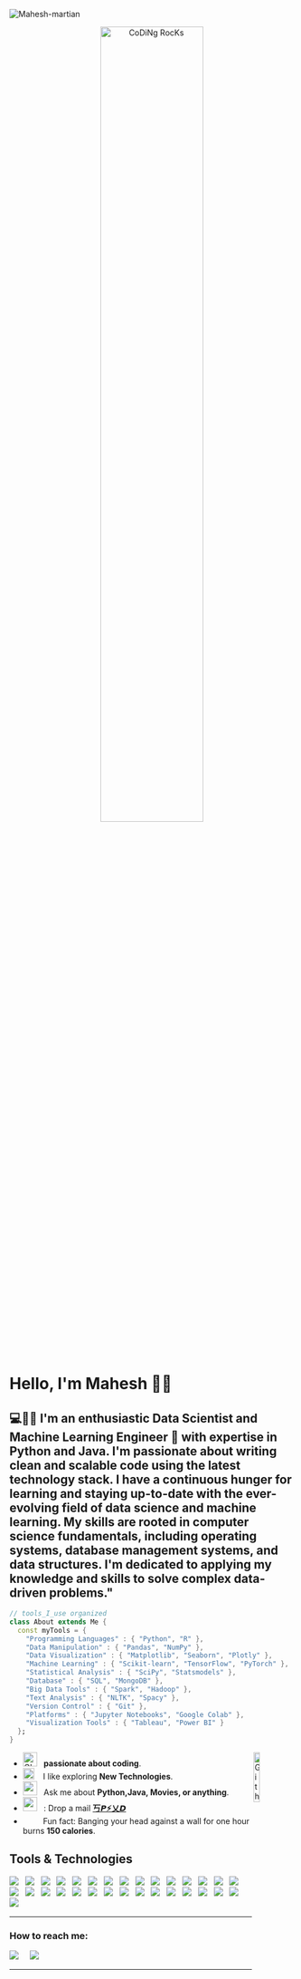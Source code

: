 <p align="left"> <img src="https://komarev.com/ghpvc/?username=Mahesh-martian" alt="Mahesh-martian" /> </p>

<p align="center"><img src="https://github.com/SP-XD/SP-XD/blob/main/images/dev-working_rounded.gif?raw=true" href="https://github.com/sp-xd" alt="CoDiNg RocKs" width="60%"/></p>

<h1>Hello, I'm Mahesh 🙋‍♂️</h1>
<h2>💻👨‍💻  I'm an enthusiastic Data Scientist and Machine Learning Engineer 💼 with expertise in Python and Java. I'm passionate about writing clean and scalable code using the latest technology stack. I have a continuous hunger for learning and staying up-to-date with the ever-evolving field of data science and machine learning. My skills are rooted in computer science fundamentals, including operating systems, database management systems, and data structures. I'm dedicated to applying my knowledge and skills to solve complex data-driven problems."</h2>

```dart
// tools_I_use organized
class About extends Me { 
  const myTools = {  
    "Programming Languages" : { "Python", "R" },
    "Data Manipulation" : { "Pandas", "NumPy" },
    "Data Visualization" : { "Matplotlib", "Seaborn", "Plotly" },
    "Machine Learning" : { "Scikit-learn", "TensorFlow", "PyTorch" },
    "Statistical Analysis" : { "SciPy", "Statsmodels" },
    "Database" : { "SQL", "MongoDB" },
    "Big Data Tools" : { "Spark", "Hadoop" },
    "Text Analysis" : { "NLTK", "Spacy" },
    "Version Control" : { "Git" },
    "Platforms" : { "Jupyter Notebooks", "Google Colab" },
    "Visualization Tools" : { "Tableau", "Power BI" }
  };
}
```
 
 

-  <img alt="GIF" src="https://github.com/SP-XD/SP-XD/blob/main/images/Developer.gif" width="25" /> &nbsp; **passionate about coding**. <img width="15%" align="right" alt="Github Image" src="https://github.com/SP-XD/SP-XD/blob/main/images/linux_rounded.gif?raw=true" /><br>
- <img src="https://github.com/SP-XD/SP-XD/blob/main/images/hyperkitty.gif?raw=true" width="20" />&nbsp;&nbsp;&nbsp; I like exploring **New Technologies**. <br>
- <img src="https://github.com/SP-XD/SP-XD/blob/main/images/message.gif?raw=true" width="25" />&nbsp;&nbsp; Ask me about **Python,Java, Movies, or anything**. <br>
- <img src="https://github.com/SP-XD/SP-XD/blob/main/images/letterbox.gif?raw=true" width="25" /> &nbsp; : Drop a mail  **[丂𝙋⚡乂𝘿](mailto:maheshkumar201095@gmail.com)**<br>
- &nbsp;&nbsp;<img src="https://github.com/SP-XD/SP-XD/blob/main/images/lightning.gif?raw=true" width="12" />&nbsp;&nbsp;&nbsp;&nbsp;Fun fact: Banging your head against a wall for one hour burns **150 calories**.<br>

<h2>Tools & Technologies</h2>

<img src="https://img.shields.io/badge/HTML%20-%23F7DF1E.svg?&style=for-the-badge&color=E34F26" />&nbsp;&nbsp;
<img src="https://img.shields.io/badge/css%20-%23F7DF1E.svg?&style=for-the-badge&color=5BA8EE" />&nbsp;&nbsp;
<img src="https://img.shields.io/badge/Python%20-%23F7DF1E.svg?&style=for-the-badge&color=F7DF1E" />&nbsp;&nbsp;
<img src="https://img.shields.io/badge/Pandas%20-%23F7DF1E.svg?&style=for-the-badge&color=7044A3" />&nbsp;&nbsp;
<img src="https://img.shields.io/badge/Jira%20-%23F7DF1E.svg?&style=for-the-badge&color=2881FF" />&nbsp;&nbsp;
<img src="https://img.shields.io/badge/NumPy%20-%23F7DF1E.svg?&style=for-the-badge&color=3C4C65" />&nbsp;&nbsp;
<img src="https://img.shields.io/badge/Matplotlib%20-%23F7DF1E.svg?&style=for-the-badge&color=0079BF" />&nbsp;&nbsp;
<img src="https://img.shields.io/badge/Seaborn%20-%23F7DF1E.svg?&style=for-the-badge&color=4A154B" />&nbsp;&nbsp;
<img src="https://img.shields.io/badge/Plotly%20-%23F7DF1E.svg?&style=for-the-badge&color=5C9A37" />&nbsp;&nbsp;
<img src="https://img.shields.io/badge/Python%20-%23F7DF1E.svg?&style=for-the-badge&color=5BA8EE" />&nbsp;&nbsp;
<img src="https://img.shields.io/badge/MySQL%20-%23F7DF1E.svg?&style=for-the-badge&color=1E4C68" />&nbsp;&nbsp;
<img src="https://img.shields.io/badge/Django%20-%23F7DF1E.svg?&style=for-the-badge&color=4A154B" />&nbsp;&nbsp;
<img src="https://img.shields.io/badge/RestAPI%20-%23F7DF1E.svg?&style=for-the-badge&color=7044A3" />&nbsp;&nbsp;
<img src="https://img.shields.io/badge/Git%20-%23F7DF1E.svg?&style=for-the-badge&color=000" />&nbsp;&nbsp;
<img src="https://img.shields.io/badge/GitHub%20-%23F7DF1E.svg?&style=for-the-badge&color=000" />&nbsp;&nbsp;
<img src="https://img.shields.io/badge/SciPy%20-%23F7DF1E.svg?&style=for-the-badge&color=3C4C15" />&nbsp;&nbsp;
<img src="https://img.shields.io/badge/Statsmodels%20-%23F7DF1E.svg?&style=for-the-badge&color=4A154B" />&nbsp;&nbsp;
<img src="https://img.shields.io/badge/Jenkins%20-%23F7DF1E.svg?&style=for-the-badge&color=3C4C35" />&nbsp;&nbsp;
<img src="https://img.shields.io/badge/SQL%20-%23F7DF1E.svg?&style=for-the-badge&color=F7DF1E" />&nbsp;&nbsp;
<img src="https://img.shields.io/badge/MongoDB%20-%23F7DF1E.svg?&style=for-the-badge&color=3C4C55" />&nbsp;&nbsp;
<img src="https://img.shields.io/badge/Spark%20-%23F7DF1E.svg?&style=for-the-badge&color=3C4C65" />&nbsp;&nbsp;
<img src="https://img.shields.io/badge/Hadoop%20-%23F7DF1E.svg?&style=for-the-badge&color=5BA8EE" />&nbsp;&nbsp;
<img src="https://img.shields.io/badge/NLTK%20-%23F7DF1E.svg?&style=for-the-badge&color=4A154B" />&nbsp;&nbsp;
<img src="https://img.shields.io/badge/Spacy%20-%23F7DF1E.svg?&style=for-the-badge&color=3C4C35" />&nbsp;&nbsp;
<img src="https://img.shields.io/badge/Jupyter Notebooks%20-%23F7DF1E.svg?&style=for-the-badge&color=3C4C95" />&nbsp;&nbsp;
<img src="https://img.shields.io/badge/Google Colab%20-%23F7DF1E.svg?&style=for-the-badge&color=5C9A37" />&nbsp;&nbsp;
<img src="https://img.shields.io/badge/Tableau%20-%23F7DF1E.svg?&style=for-the-badge&color=2684FF" />&nbsp;&nbsp;
<img src="https://img.shields.io/badge/Power BI%20-%23F7DF1E.svg?&style=for-the-badge&color=5BA8EE" />&nbsp;&nbsp;
<img src="https://img.shields.io/badge/GitLab%20-%23F7DF1E.svg?&style=for-the-badge&color=FC6D26" />&nbsp;&nbsp;
<img src="https://img.shields.io/badge/Git flow%20-%23F7DF1E.svg?&style=for-the-badge&color=000" />&nbsp;&nbsp;
<img src="https://img.shields.io/badge/Github Actions%20-%23F7DF1E.svg?&style=for-the-badge&color=000" />&nbsp;&nbsp;
<hr>

<h3>How to reach me:</h3>

<a href="https://www.linkedin.com/in/mahesh-kumar-47407a14b/"><img src="https://img.shields.io/badge/linkedin-%230077B5.svg?&style=for-the-badge&logo=linkedin&logoColor=white" /></a>&nbsp;&nbsp;&nbsp;&nbsp;
<a href="mailto:maheshkumar201095@gmail.com"><img src="https://img.shields.io/badge/gmail-%23D14836.svg?&style=for-the-badge&logo=gmail&logoColor=white" /></a>&nbsp;&nbsp;&nbsp;&nbsp;
<hr>



